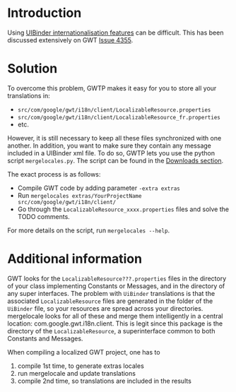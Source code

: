 # Introduction #

Using [UIBinder internationalisation features](http://code.google.com/webtoolkit/doc/latest/DevGuideUiBinderI18n.html) can be difficult. This has been discussed extensively on GWT [Issue 4355](http://code.google.com/p/google-web-toolkit/issues/detail?id=4355).

# Solution #

To overcome this problem, GWTP makes it easy for you to store all your translations in:
  * `src/com/google/gwt/i18n/client/LocalizableResource.properties`
  * `src/com/google/gwt/i18n/client/LocalizableResource_fr.properties`
  * etc.

However, it is still necessary to keep all these files synchronized with one another. In addition, you want to make sure they contain any message included in a UIBinder xml file. To do so, GWTP lets you use the python script `mergelocales.py`. The script can be found in the [Downloads section](http://code.google.com/p/gwt-platform/downloads/list).

The exact process is as follows:
  * Compile GWT code by adding parameter `-extra extras`
  * Run `mergelocales extras/YourProjectName src/com/google/gwt/i18n/client/`
  * Go through the `LocalizableResource_xxxx.properties` files and solve the TODO comments.

For more details on the script, run `mergelocales --help`.

# Additional information #

GWT looks for the `LocalizableResource???.properties` files in the
directory of your class implementing Constants or Messages, and in
the directory of any super interfaces. The problem with `UiBinder`
translations is that the associated `LocalizableResource` files are
generated in the folder of the `UiBinder` file, so your resources are
spread across your directories. mergelocale looks for all of these and
merge them intelligently in a central location: com.google.gwt.i18n.client. This is legit since this package is the
directory of the `LocalizableResource`, a superinterface common to both
Constants and Messages.

When compiling a localized GWT project, one has to
  1. compile 1st time, to generate extras locales
  1. run mergelocale and update translations
  1. compile 2nd time, so translations are included in the results